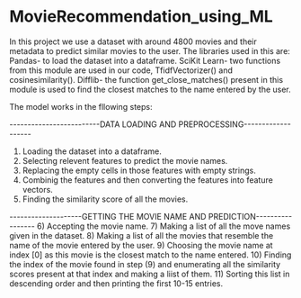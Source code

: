 # MovieRecommendation_using_ML
In this project we use a dataset with around 4800 movies and their metadata to predict similar movies to the user.
The libraries used in this are:
Pandas- to load the dataset into a dataframe.
SciKit Learn- two functions from this module are used in our code, TfidfVectorizer() and cosinesimilarity().
Difflib- the function get_close_matches() present in this module is used to find the closest matches to the name entered by the user.

The model works in the fllowing steps: 

-------------------------DATA LOADING AND PREPROCESSING-------------------
1) Loading the dataset into a dataframe.
2) Selecting relevent features to predict the movie names.
3) Replacing the empty cells in those features with empty strings.
4) Combinig the features and then converting the features into feature vectors.
5) Finding the similarity score of all the movies.

--------------------GETTING THE MOVIE NAME AND PREDICTION-----------------
6) Accepting the movie name.
7) Making a list of all the move names given in the dataset.
8) Making a list of all the movies that resemble the name of the movie entered by the user.
9) Choosing the movie name at index [0] as this movie is the closest match to the name entered.
10) Finding the index of the movie found in step (9) and enumerating all the similarity scores present at that index and making a liist of them.
11) Sorting this list in descending order and then printing the first 10-15 entries.
